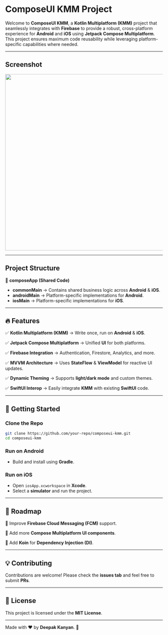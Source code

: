# **ComposeUI KMM Project**

Welcome to **ComposeUI KMM**, a **Kotlin Multiplatform (KMM)** project that seamlessly integrates with **Firebase** to provide a robust, cross-platform experience for **Android** and **iOS** using **Jetpack Compose Multiplatform**. This project ensures maximum code reusability while leveraging platform-specific capabilities where needed.

---
## **Screenshot**
<img src="https://github.com/user-attachments/assets/8ad679fd-3462-4c6d-9226-015ef115c6c6" width="900" height="565" />

 

---

## **Project Structure**

📂 **composeApp (Shared Code)**

- **commonMain** → Contains shared business logic across **Android** & **iOS**.
- **androidMain** → Platform-specific implementations for **Android**.
- **iosMain** → Platform-specific implementations for **iOS**.

---

## **🔥 Features**

✅ **Kotlin Multiplatform (KMM)** → Write once, run on **Android** & **iOS**.

✅ **Jetpack Compose Multiplatform** → Unified **UI** for both platforms.

✅ **Firebase Integration** → Authentication, Firestore, Analytics, and more.

✅ **MVVM Architecture** → Uses **StateFlow** & **ViewModel** for reactive UI updates.

✅ **Dynamic Theming** → Supports **light/dark mode** and custom themes.

✅ **SwiftUI Interop** → Easily integrate **KMM** with existing **SwiftUI** code.

---

## **🚀 Getting Started**

### **Clone the Repo**
```sh
git clone https://github.com/your-repo/composeui-kmm.git
cd composeui-kmm
```

### **Run on Android**
- Build and install using **Gradle**.

### **Run on iOS**
- Open `iosApp.xcworkspace` in **Xcode**.
- Select a **simulator** and run the project.

---

## **📌 Roadmap**

🔹 Improve **Firebase Cloud Messaging (FCM)** support.

🔹 Add more **Compose Multiplatform UI components**.

🔹 Add **Koin** for **Dependency Injection (DI)**.

---

## **💡 Contributing**

Contributions are welcome! Please check the **issues tab** and feel free to submit **PRs**.

---

## **📄 License**

This project is licensed under the **MIT License**.

---

Made with ❤️ by **Deepak Kanyan**. 🚀
